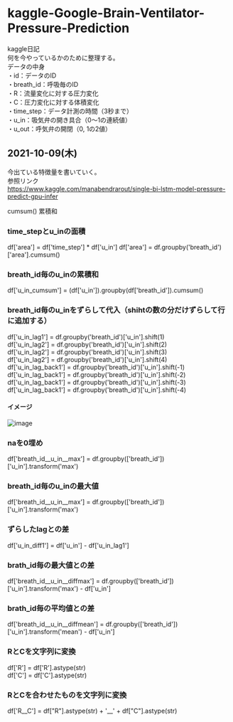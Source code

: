 # kaggle-Google-Brain-Ventilator-Pressure-Prediction
kaggle日記  
何を今やっているかのために整理する。  
データの中身  
・id：データのID  
・breath_id：呼吸毎のID  
・R：流量変化に対する圧力変化  
・C：圧力変化に対する体積変化  
・time_step：データ計測の時間（3秒まで）  
・u_in：吸気弁の開き具合（0～1の連続値）  
・u_out：呼気弁の開閉（0, 1の2値）  

## 2021-10-09(木)
今出ている特徴量を書いていく。  
参照リンク  
https://www.kaggle.com/manabendrarout/single-bi-lstm-model-pressure-predict-gpu-infer  

cumsum() 累積和
### time_stepとu_inの面積
df['area'] = df['time_step'] * df['u_in']
df['area'] = df.groupby('breath_id')['area'].cumsum()
### breath_id毎のu_inの累積和
df['u_in_cumsum'] = (df['u_in']).groupby(df['breath_id']).cumsum()
###  breath_id毎のu_inをずらして代入（shihtの数の分だけずらして行に追加する）
df['u_in_lag1'] = df.groupby('breath_id')['u_in'].shift(1)  
df['u_in_lag2'] = df.groupby('breath_id')['u_in'].shift(2)  
df['u_in_lag2'] = df.groupby('breath_id')['u_in'].shift(3)  
df['u_in_lag2'] = df.groupby('breath_id')['u_in'].shift(4)  
df['u_in_lag_back1'] = df.groupby('breath_id')['u_in'].shift(-1)  
df['u_in_lag_back1'] = df.groupby('breath_id')['u_in'].shift(-2)  
df['u_in_lag_back1'] = df.groupby('breath_id')['u_in'].shift(-3)  
df['u_in_lag_back1'] = df.groupby('breath_id')['u_in'].shift(-4)  
#### イメージ
![image](https://user-images.githubusercontent.com/40897913/136313441-ff329bfe-c6d9-4d07-8e70-91df497283d5.png)

### naを0埋め
df['breath_id__u_in__max'] = df.groupby(['breath_id'])['u_in'].transform('max')
### breath_id毎のu_inの最大値
df['breath_id__u_in__max'] = df.groupby(['breath_id'])['u_in'].transform('max')
### ずらしたlagとの差
df['u_in_diff1'] = df['u_in'] - df['u_in_lag1']
### brath_id毎の最大値との差
df['breath_id__u_in__diffmax'] = df.groupby(['breath_id'])['u_in'].transform('max') - df['u_in']
### brath_id毎の平均値との差
df['breath_id__u_in__diffmean'] = df.groupby(['breath_id'])['u_in'].transform('mean') - df['u_in']
### RとCを文字列に変換
df['R'] = df['R'].astype(str)  
df['C'] = df['C'].astype(str)  
### RとCを合わせたものを文字列に変換
df['R__C'] = df["R"].astype(str) + '__' + df["C"].astype(str)



